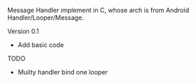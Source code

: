 Message Handler implement in C, whose arch is from Android Handler/Looper/Message.

Version 0.1
  - Add basic code

TODO
  - Muilty handler bind one looper
